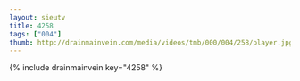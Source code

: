 ```yaml
--- 
layout: sieutv
title: 4258
tags: ["004"]
thumb: http://drainmainvein.com/media/videos/tmb/000/004/258/player.jpg
---
```

{% include drainmainvein key="4258" %} 
